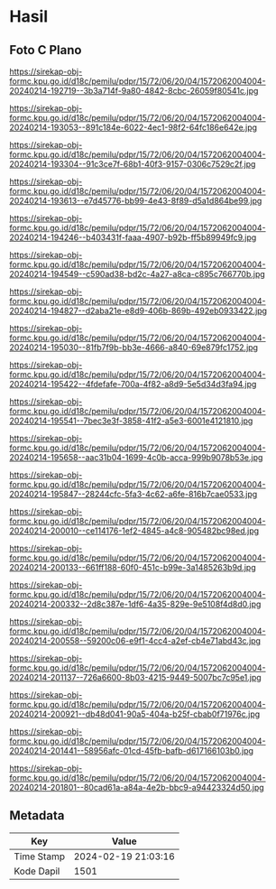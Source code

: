 # Hasil

## Foto C Plano

https://sirekap-obj-formc.kpu.go.id/d18c/pemilu/pdpr/15/72/06/20/04/1572062004004-20240214-192719--3b3a714f-9a80-4842-8cbc-26059f80541c.jpg

https://sirekap-obj-formc.kpu.go.id/d18c/pemilu/pdpr/15/72/06/20/04/1572062004004-20240214-193053--891c184e-6022-4ec1-98f2-64fc186e642e.jpg

https://sirekap-obj-formc.kpu.go.id/d18c/pemilu/pdpr/15/72/06/20/04/1572062004004-20240214-193304--91c3ce7f-68b1-40f3-9157-0306c7529c2f.jpg

https://sirekap-obj-formc.kpu.go.id/d18c/pemilu/pdpr/15/72/06/20/04/1572062004004-20240214-193613--e7d45776-bb99-4e43-8f89-d5a1d864be99.jpg

https://sirekap-obj-formc.kpu.go.id/d18c/pemilu/pdpr/15/72/06/20/04/1572062004004-20240214-194246--b403431f-faaa-4907-b92b-ff5b89949fc9.jpg

https://sirekap-obj-formc.kpu.go.id/d18c/pemilu/pdpr/15/72/06/20/04/1572062004004-20240214-194549--c590ad38-bd2c-4a27-a8ca-c895c766770b.jpg

https://sirekap-obj-formc.kpu.go.id/d18c/pemilu/pdpr/15/72/06/20/04/1572062004004-20240214-194827--d2aba21e-e8d9-406b-869b-492eb0933422.jpg

https://sirekap-obj-formc.kpu.go.id/d18c/pemilu/pdpr/15/72/06/20/04/1572062004004-20240214-195030--81fb7f9b-bb3e-4666-a840-69e879fc1752.jpg

https://sirekap-obj-formc.kpu.go.id/d18c/pemilu/pdpr/15/72/06/20/04/1572062004004-20240214-195422--4fdefafe-700a-4f82-a8d9-5e5d34d3fa94.jpg

https://sirekap-obj-formc.kpu.go.id/d18c/pemilu/pdpr/15/72/06/20/04/1572062004004-20240214-195541--7bec3e3f-3858-41f2-a5e3-6001e4121810.jpg

https://sirekap-obj-formc.kpu.go.id/d18c/pemilu/pdpr/15/72/06/20/04/1572062004004-20240214-195658--aac31b04-1699-4c0b-acca-999b9078b53e.jpg

https://sirekap-obj-formc.kpu.go.id/d18c/pemilu/pdpr/15/72/06/20/04/1572062004004-20240214-195847--28244cfc-5fa3-4c62-a6fe-816b7cae0533.jpg

https://sirekap-obj-formc.kpu.go.id/d18c/pemilu/pdpr/15/72/06/20/04/1572062004004-20240214-200010--ce114176-1ef2-4845-a4c8-905482bc98ed.jpg

https://sirekap-obj-formc.kpu.go.id/d18c/pemilu/pdpr/15/72/06/20/04/1572062004004-20240214-200133--661ff188-60f0-451c-b99e-3a1485263b9d.jpg

https://sirekap-obj-formc.kpu.go.id/d18c/pemilu/pdpr/15/72/06/20/04/1572062004004-20240214-200332--2d8c387e-1df6-4a35-829e-9e5108f4d8d0.jpg

https://sirekap-obj-formc.kpu.go.id/d18c/pemilu/pdpr/15/72/06/20/04/1572062004004-20240214-200558--59200c06-e9f1-4cc4-a2ef-cb4e71abd43c.jpg

https://sirekap-obj-formc.kpu.go.id/d18c/pemilu/pdpr/15/72/06/20/04/1572062004004-20240214-201137--726a6600-8b03-4215-9449-5007bc7c95e1.jpg

https://sirekap-obj-formc.kpu.go.id/d18c/pemilu/pdpr/15/72/06/20/04/1572062004004-20240214-200921--db48d041-90a5-404a-b25f-cbab0f71976c.jpg

https://sirekap-obj-formc.kpu.go.id/d18c/pemilu/pdpr/15/72/06/20/04/1572062004004-20240214-201441--58956afc-01cd-45fb-bafb-d617166103b0.jpg

https://sirekap-obj-formc.kpu.go.id/d18c/pemilu/pdpr/15/72/06/20/04/1572062004004-20240214-201801--80cad61a-a84a-4e2b-bbc9-a94423324d50.jpg


## Metadata

| Key        | Value               |
| ---------- | ------------------- |
| Time Stamp | 2024-02-19 21:03:16 |
| Kode Dapil | 1501                |



